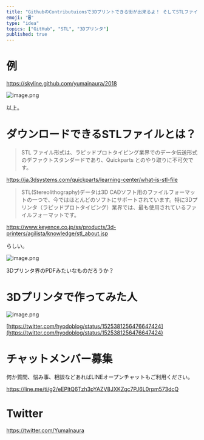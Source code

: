 ```yaml
---
title: "GithubのContributuionsで3Dプリントできる街が出来るよ！ そしてSTLファイルとは？ ( Github Skyline "
emoji: "🖥"
type: "idea"
topics: ["GitHub", "STL", "3Dプリンタ"]
published: true
---
```


# 例

https://skyline.github.com/yumainaura/2018

![image.png](https://qiita-image-store.s3.ap-northeast-1.amazonaws.com/0/89618/e2571626-44a7-e5fa-8d3c-9c8146441e3a.png)

以上。

# ダウンロードできるSTLファイルとは？

>STL ファイル形式は、ラピッドプロトタイピング業界でのデータ伝送形式のデファクトスタンダードであり、Quickparts とのやり取りに不可欠です。

https://ja.3dsystems.com/quickparts/learning-center/what-is-stl-file



>STL(Stereolithography)データは3D CADソフト用のファイルフォーマットの一つで、今ではほとんどのソフトにサポートされています。特に3Dプリンタ（ラピッドプロトタイピング）業界では、最も使用されているファイルフォーマットです。

https://www.keyence.co.jp/ss/products/3d-printers/agilista/knowledge/stl_about.jsp

らしい。

![image.png](https://qiita-image-store.s3.ap-northeast-1.amazonaws.com/0/89618/3128efdb-3f1d-fe30-8bdc-4ddb7a351b1b.png)

3Dプリンタ界のPDFみたいなものだろうか？

# 3Dプリンタで作ってみた人

![image.png](https://qiita-image-store.s3.ap-northeast-1.amazonaws.com/0/89618/0899f90a-ea83-f291-7e10-390f4877775c.png)

[https://twitter.com/hyodoblog/status/1525381256476647424](https://twitter.com/hyodoblog/status/1525381256476647424)





<!-- Update From Qiita API -->

# チャットメンバー募集


何か質問、悩み事、相談などあればLINEオープンチャットもご利用ください。

https://line.me/ti/g2/eEPltQ6Tzh3pYAZV8JXKZqc7PJ6L0rpm573dcQ





# Twitter


https://twitter.com/YumaInaura


<!-- Update From Qiita API -->


